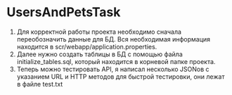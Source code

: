 # UsersAndPetsTask
1. Для корректной работы проекта необходимо сначала переобозначить данные для БД. Вся необходимая информация находится в scr/webapp/application.properties.
2. Далее нужно создать таблицы в БД с помощью файла initialize_tables.sql, который находится в корневой папке проекта.
3. Теперь можно тестировать API, я написал несколько JSONов с указанием URL и HTTP методов для быстрой тестировки, они лежат в файле test.txt
